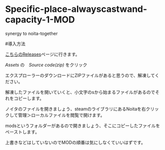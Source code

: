 # Specific-place-alwayscastwand-capacity-1-MOD
synergy to noita-together

#導入方法

[こちらのReleases](https://github.com/takesantrap/Specific_place_alwayscastwand_capacity-1-MOD/releases/tag/20221020_ver1.1)ページに行きます。

*Assets* の　*Source code(zip)* をクリック

エクスプローラーのダウンロードにZIPファイルがあると思うので、解凍してください。

解凍したファイルを開いていくと、小文字のsから始まるファイルがあるのでそれをコピーします。

ノイタのファイルを開きましょう、steamのライブラリにあるNoitaを右クリックして管理＞ローカルファイルを閲覧で開けます。

modsというフォルダーがあるので開きましょう、そこにコピーしたファイルをペーストします。

上書きなどはしていないのでMODの順番は気にしなくていいはずです。
